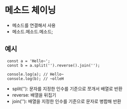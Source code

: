# 메소드 체이닝

- 메소드를 연결해서 사용
- 메소드.메소드.메소드;

## 예시

```
 const a = 'Hello~';
 const b = a.split('').reverse().join('');

 console.log(a); // Hello~
 console.log(b); // ~olleH
```

- split(''): 문자를 지정한 인수를 기준으로 쪼개서 배열로 반환 
- reverse: 배열을 뒤집기
- join(''): 배열을 지정한 인수를 기준으로 문자로 병합해 반환